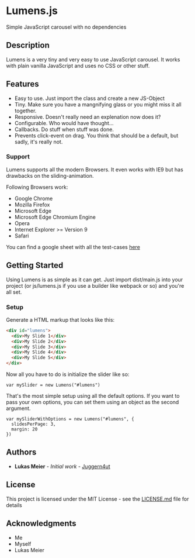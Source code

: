 # Lumens.js

Simple JavaScript carousel with no dependencies

## Description

Lumens is a very tiny and very easy to use JavaScript carousel. It works with plain vanilla JavaScript and uses no CSS or other stuff.

## Features

- Easy to use. Just import the class and create a new JS-Object
- Tiny. Make sure you have a mangnifying glass or you might miss it all together.
- Responsive. Doesn't really need an explenation now does it?
- Configurable. Who would have thought...
- Callbacks. Do stuff when stuff was done.
- Prevents click-event on drag. You think that should be a default, but sadly, it's really not.

### Support

Lumens supports all the modern Browsers. It even works with IE9 but has drawbacks on the sliding-animation.

Following Browsers work:
- Google Chrome
- Mozilla Firefox
- Microsoft Edge
- Microsoft Edge Chromium Engine
- Opera
- Internet Explorer >= Version 9
- Safari

You can find a google sheet with all the test-cases [here](https://docs.google.com/spreadsheets/d/1eUDNPch8Y_K6fcRfYqEpRuqZ_FaKXpu3oJ_yJf77-lw/edit?usp=sharing)

## Getting Started

Using Lumens is as simple as it can get. Just import dist/main.js into your project (or js/lumens.js if you use a builder like webpack or so) and you're all set.

### Setup

Generate a HTML markup that looks like this:

```HTML
<div id="lumens">
  <div>My Slide 1</div>
  <div>My Slide 2</div>
  <div>My Slide 3</div>
  <div>My Slide 4</div>
  <div>My Slide 5</div>
</div>
```

Now all you have to do is initialize the slider like so:

```JS
var mySlider = new Lumens("#lumens")
```

That's the most simple setup using all the default options. If you want to pass your own options, you can set them using an object as the second argument.

```JS
var mySliderWithOptions = new Lumens("#lumens", {
  slidesPerPage: 3,
  margin: 20
})
```

## Authors

* **Lukas Meier** - *Initial work* - [Juggern4ut](https://github.com/Juggern4ut)

## License

This project is licensed under the MIT License - see the [LICENSE.md](LICENSE.md) file for details

## Acknowledgments

* Me
* Myself
* Lukas Meier
